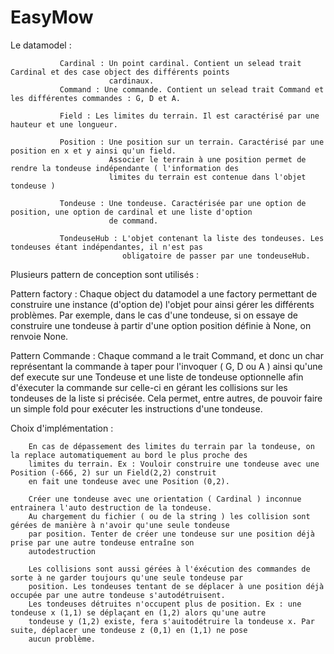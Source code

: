 # EasyMow

Le datamodel :

               Cardinal : Un point cardinal. Contient un selead trait Cardinal et des case object des différents points 
                          cardinaux.
               Command : Une commande. Contient un selead trait Command et les différentes commandes : G, D et A.
               
               Field : Les limites du terrain. Il est caractérisé par une hauteur et une longueur.
               
               Position : Une position sur un terrain. Caractérisé par une position en x et y ainsi qu'un field.
                          Associer le terrain à une position permet de rendre la tondeuse indépendante ( l'information des
                          limites du terrain est contenue dans l'objet tondeuse )
                          
               Tondeuse : Une tondeuse. Caractérisée par une option de position, une option de cardinal et une liste d'option 
                          de command. 
                          
               TondeuseHub : L'objet contenant la liste des tondeuses. Les tondeuses étant indépendantes, il n'est pas 
                             obligatoire de passer par une tondeuseHub.
                  
Plusieurs pattern de conception sont utilisés :

Pattern factory : Chaque object du datamodel a une factory permettant de construire une instance 
                  (d'option de) l'objet pour ainsi gérer les différents problèmes. Par exemple, dans le cas d'une tondeuse, 
                  si on essaye de construire une tondeuse à partir d'une option position définie à None, on renvoie None.
                  
Pattern Commande : Chaque command a le trait Command, et donc un char représentant la commande à taper pour l'invoquer
                   ( G, D ou A ) ainsi qu'une def execute sur une Tondeuse et une liste de tondeuse optionnelle 
                   afin d'éxecuter la commande sur celle-ci en gérant les collisions sur les tondeuses de la liste si précisée.
                   Cela permet, entre autres, de pouvoir faire un simple fold pour exécuter les instructions d'une tondeuse.
                   
                   
Choix d'implémentation :  

        En cas de dépassement des limites du terrain par la tondeuse, on la replace automatiquement au bord le plus proche des 
        limites du terrain. Ex : Vouloir construire une tondeuse avec une Position (-666, 2) sur un Field(2,2) construit
        en fait une tondeuse avec une Position (0,2).
        
        Créer une tondeuse avec une orientation ( Cardinal ) inconnue entrainera l'auto destruction de la tondeuse.
        Au chargement du fichier ( ou de la string ) les collision sont gérées de manière à n'avoir qu'une seule tondeuse
        par position. Tenter de créer une tondeuse sur une position déjà prise par une autre tondeuse entraîne son
        autodestruction
        
        Les collisions sont aussi gérées à l'éxécution des commandes de sorte à ne garder toujours qu'une seule tondeuse par 
        position. Les tondeuses tentant de se déplacer à une position déjà occupée par une autre tondeuse s'autodétruisent.
        Les tondeuses détruites n'occupent plus de position. Ex : une tondeuse x (1,1) se déplaçant en (1,2) alors qu'une autre
        tondeuse y (1,2) existe, fera s'auitodétruire la tondeuse x. Par suite, déplacer une tondeuse z (0,1) en (1,1) ne pose
        aucun problème.
        
                

